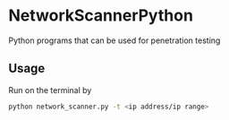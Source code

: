# NetworkScannerPython
Python programs that can be used for penetration testing
## Usage
Run on the terminal by 
~~~bash
python network_scanner.py -t <ip address/ip range>
~~~
